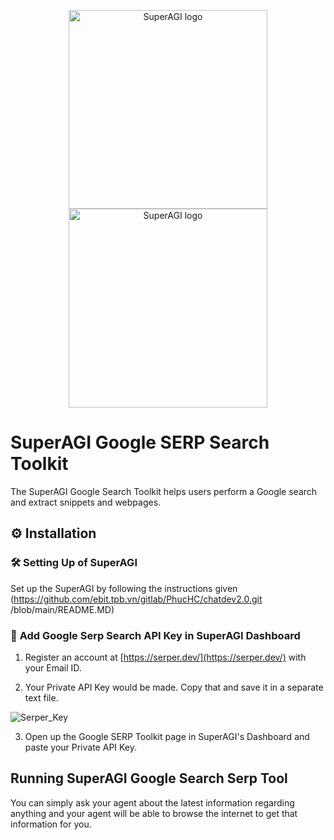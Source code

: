 <p align="center">
  <a href="https://superagi.com//#gh-light-mode-only">
    <img src="https://superagi.com/wp-content/uploads/2023/05/Logo-dark.svg" width="318px" alt="SuperAGI logo" />
  </a>
  <a href="https://superagi.com//#gh-dark-mode-only">
    <img src="https://superagi.com/wp-content/uploads/2023/05/Logo-light.svg" width="318px" alt="SuperAGI logo" />
  </a>
</p>

# SuperAGI Google SERP Search Toolkit

The SuperAGI Google Search Toolkit helps users perform a Google search and extract snippets and webpages.

## ⚙️ Installation

### 🛠 **Setting Up of SuperAGI**
Set up the SuperAGI by following the instructions given (https://github.com/ebit.tpb.vn/gitlab/PhucHC/chatdev2.0.git /blob/main/README.MD)

### 🔧 **Add Google Serp Search API Key in SuperAGI Dashboard**

1. Register an account at [https://serper.dev/](https://serper.dev/) with your Email ID. 

2. Your Private API Key would be made. Copy that and save it in a separate text file.

![Serper_Key](https://github.com/Phoenix2809/SuperAGI/assets/133874957/dfe70b4f-11e2-483b-aa33-07b15150103d)


3. Open up the Google SERP Toolkit page in SuperAGI's Dashboard and paste your Private API Key. 

## Running SuperAGI Google Search Serp Tool

You can simply ask your agent about the latest information regarding anything and your agent will be able to browse the internet to get that information for you. 
